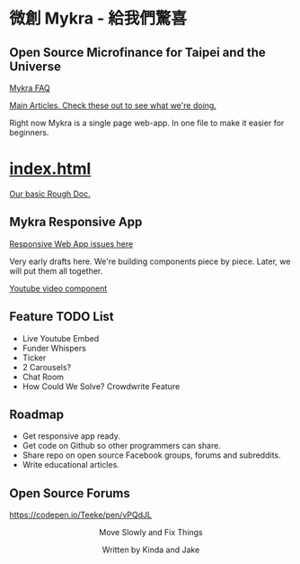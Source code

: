 # 微創 Mykra - 給我們驚喜
## Open Source Microfinance for Taipei and the Universe

[Mykra FAQ](https://medium.com/@shiningsea3000/mykra-faq-12cd60d5c3cf)

[Main Articles. Check these out to see what we're doing.](https://medium.com/@shiningsea3000/5-articles-on-new-businesses-for-the-future-cdad8491a1ba)

Right now Mykra is a single page web-app. In one file to make it easier for beginners. 

# [index.html ](https://github.com/Microflow/Mykra/blob/master/index.html)



[Our basic Rough Doc.](https://docs.google.com/document/d/11MGNHL9yPNA6Pr_UQjXdwozWxWboLVg4D5R-nQznQkU/edit)

## Mykra Responsive App

[Responsive Web App issues here](https://github.com/Microflow/Mykra/issues?q=is%3Aopen+is%3Aissue+label%3A%22Responsive+Web+App.%22)

Very early drafts here. We're building components piece by piece. Later, we will put them all together.

[Youtube video component](https://codepen.io/Teeke/pen/vPQdJL)

## Feature TODO List

- Live Youtube Embed
- Funder Whispers
- Ticker
- 2 Carousels?
- Chat Room
- How Could We Solve? Crowdwrite Feature

## Roadmap
- Get responsive app ready. 
- Get code on Github so other programmers can share. 
- Share repo on open source Facebook groups, forums and subreddits. 
- Write educational articles. 


## Open Source Forums

https://codepen.io/Teeke/pen/vPQdJL

<p align="center">
Move Slowly and Fix Things
</p>

<p align="center">
Written by Kinda and Jake
</p>


